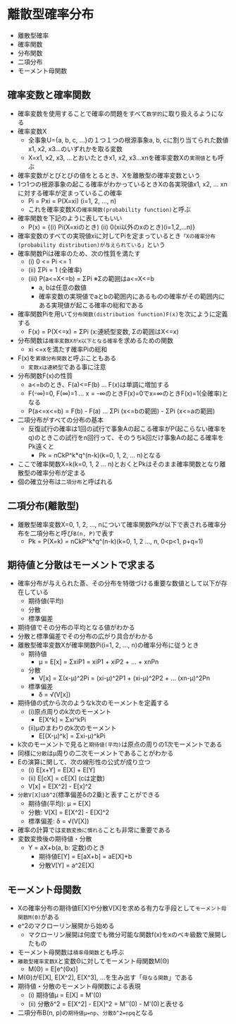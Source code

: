 # 離散型確率分布
  * 離散型確率
  * 確率関数
  * 分布関数
  * 二項分布
  * モーメント母関数

## 確率変数と確率関数
  * 確率変数を使用することで確率の問題をすべて`数学的`に取り扱えるようになる
  * 確率変数X
    + 全事象U={a, b, c, ...}の１つ１つの根源事象a, b, cに割り当てられた数値x1, x2, x3...のいずれかを取る変数
    + X=x1, x2, x3, ...とおいたときx1, x2, x3...xnを確率変数Xの`実現値`とも呼ぶ
  * 確率変数がとびとびの値をとるとき、Xを離散型の確率変数という
  * 1つ1つの根源事象の起こる確率がわかっているときXの各実現値x1, x2, ... xnに対する確率が定まっているこの確率
    - Pi = Pxi = P(X=xi) (i=1, 2, ..., n)
    - これを確率変数Xの`確率関数(probability function)`と呼ぶ
  * 確率関数を下記のように表してもいい
    + P(x) = {(i) Pi(X=xiのとき) (ii) 0(xi以外のxのとき)(i=1,2,...n)}
  * 確率変数のすべての実現値xiに対してPiを定まっているとき`「Xの確率分布(probability distribution)が与えられている」`という
  * 確率関数Piは確率のため、次の性質を満たす
    + (i)   0 <= Pi <= 1
    + (ii)  ΣPi = 1 (全確率)
    + (iii) P(a<=X<=b) = ΣPi ※Σの範囲はa<=X<=b
      - a, bは任意の数値
      - 確率変数の実現値でaとbの範囲内にあるものの確率がその範囲内にある実現値が起こる確率の総和である
  * 確率関数Piを用いて`分布関数(distribution function)F(x)`を次にように定義する
    - F(x) = P(X<=x) = ΣPi (x:連続型変数, Σの範囲はX<=x)
  * 分布関数は`確率変数Xがx以下となる確率`を求めるための関数
    - xi <=xを満たす確率Piの総和
  * F(x)を`累積分布関数`と呼ぶこともある
    - `変数xは連続型`である事に注意
  * 分布関数F(x)の性質
    + a<=bのとき、F(a)<=F(b) ... F(x)は単調に増加する
    + F(-∞)=0, F(∞)=1 ... x = -∞のときF(x)=0でx=∞のときF(x)=1(全確率)となる
    + P(a<=x<=b) = F(b) - F(a) ... ΣPi (x<=bの範囲) - ΣPi (x<=aの範囲)
  * 二項分布がすべての分布の基本
    + 反復試行の確率は1回の試行で事象Aの起こる確率がP(起こらない確率をq)のときこの試行をn回行って、そのうちk回だけ事象Aの起こる確率をPk遠くと
      - Pk = nCkP^k*q^(n-k)(k=0, 1, 2, ... n)となる
  * ここで確率関数X=k(k=0, 1, 2 ... n)とおくとPkはそのまま確率関数となり離散型の確率分布が定まる
  * 個の確立分布は`二項分布`と呼ばれる
## 二項分布(離散型)
  * 離散型確率変数X=0, 1, 2, ..., nについて確率関数Pkが以下で表される確率分布を二項分布と呼び`B(n, P)`で表す
    + Pk = P(X=k) = nCkP^k*q^(n-k)(k=0, 1, 2 ..., n, 0<p<1, p+q=1)

## 期待値と分散はモーメントで求まる
* 確率分布が与えられた斎、その分布を特徴づける重要な数値として以下が存在している
  + 期待値(平均)
  + 分散
  + 標準偏差
* 期待値でその分布の平均となる値がわかる
* 分散と標準偏差でその分布の広がり具合がわかる
* 離散型確率変数Xが確率関数Pi(i=1, 2, ..., n)の確率分布に従うとき
  + 期待値
    - μ = E[x] = ΣxiP1 = xiP1 + xiP2 + ... + xnPn
  + 分散
    - V[x] = Σ(x-μ)^2Pi = (xi-μ)^2P1 + (xi-μ)^2P2 + ... (xn-μ)^2Pn
  + 標準偏差
    - δ = √(V[x])
* 期待値の式から次のようなk次のモーメントを定義する
    + (i)原点周りのk次のモーメント
      - E[X^k] = Σxi^kPi
    + (ii)μのまわりのk次のモーメント
      - E[(X-μ)^k] = Σxi-μ)^kPi
* k次のモーメントで見ると`期待値(平均)`は原点の周りの1次モーメントである
* 同様に`分散`はμ周りの二次モーメントであることがわかる
* Eの演算に関して、次の線形性の公式が成り立つ
  + (i)  E[x+Y] = E[X] + E[Y]
  + (ii) E[cX] = cE[X] (cは定数)
  + V[x] = E[X^2] - E[x]^2
* `分散V[X]はδ^2`(標準偏差δの2乗)と表すことができる
  + 期待値(平均): μ = E[X]
  + 分散: V[X] = E[X^2] - E[X]^2
  + 標準偏差: δ = √(V[X])
* 確率の計算では`変数変換に慣れる`ことも非常に重要である
* 変数変換後の期待値・分散
  + Y = aX+b(a, b: 定数)のとき
    - 期待値E[Y] = E[aX+b] = aE[X]+b
    - 分散V[Y] = a^2E[X]
## モーメント母関数
* Xの確率分布の期待値E[X]や分散V[X]を求める有力な手段として`モーメント母関数M(Θ)`がある
* e^2のマクローリン展開から始める
  + マクローリン展開は何度でも微分可能な関数f(x)をxのベキ級数で展開したもの
* モーメント母関数は`積率母関数`とも呼ぶ
* `離散型確率変数X`と変数Θに対してモーメント母関数M(Θ)
  + M(Θ) = E[e^(Θx)]
* M(Θ)がE[X], E[X^2], E[X^3], ...を生み出す「`母なる関数`」である
* 期待値・分散のモーメント母関数による表現
  + (i) 期待値μ = E[X] = M'(0)
  + (ii) 分散δ^2 = E[X^2] - E[X]^2 = M''(0) - M'(0)と表せる
* 二項分布B(n, p)の`期待値μ=np`、`分散δ^2=npq`となる